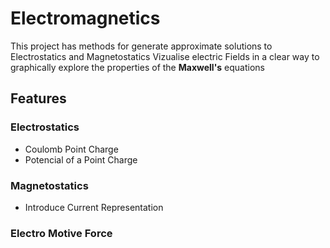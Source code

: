 # Electromagnetics
This project has methods for generate approximate
solutions to Electrostatics and Magnetostatics
Vizualise electric Fields in a clear way to
graphically explore the properties of the **Maxwell's** equations

## Features

### Electrostatics
* Coulomb Point Charge 
* Potencial of a Point Charge 
### Magnetostatics
* Introduce Current Representation
### Electro Motive Force
